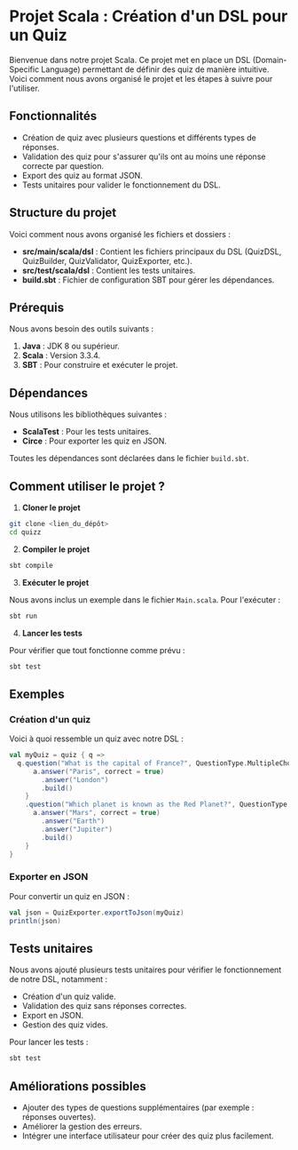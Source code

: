 # Projet Scala : Création d'un DSL pour un Quiz

Bienvenue dans notre projet Scala. Ce projet met en place un DSL (Domain-Specific Language) permettant de définir des quiz de manière intuitive. Voici comment nous avons organisé le projet et les étapes à suivre pour l'utiliser.

## Fonctionnalités

- Création de quiz avec plusieurs questions et différents types de réponses.
- Validation des quiz pour s'assurer qu'ils ont au moins une réponse correcte par question.
- Export des quiz au format JSON.
- Tests unitaires pour valider le fonctionnement du DSL.

## Structure du projet

Voici comment nous avons organisé les fichiers et dossiers :

- **src/main/scala/dsl** : Contient les fichiers principaux du DSL (QuizDSL, QuizBuilder, QuizValidator, QuizExporter, etc.).
- **src/test/scala/dsl** : Contient les tests unitaires.
- **build.sbt** : Fichier de configuration SBT pour gérer les dépendances.

## Prérequis

Nous avons besoin des outils suivants :

1. **Java** : JDK 8 ou supérieur.
2. **Scala** : Version 3.3.4.
3. **SBT** : Pour construire et exécuter le projet.

## Dépendances

Nous utilisons les bibliothèques suivantes :

- **ScalaTest** : Pour les tests unitaires.
- **Circe** : Pour exporter les quiz en JSON.

Toutes les dépendances sont déclarées dans le fichier `build.sbt`.

## Comment utiliser le projet ?

1. **Cloner le projet**

```bash
git clone <lien_du_dépôt>
cd quizz
```

2. **Compiler le projet**

```bash
sbt compile
```

3. **Exécuter le projet**

Nous avons inclus un exemple dans le fichier `Main.scala`. Pour l'exécuter :

```bash
sbt run
```

4. **Lancer les tests**

Pour vérifier que tout fonctionne comme prévu :

```bash
sbt test
```

## Exemples

### Création d'un quiz

Voici à quoi ressemble un quiz avec notre DSL :

```scala
val myQuiz = quiz { q =>
  q.question("What is the capital of France?", QuestionType.MultipleChoice, Difficulty.Easy) { a =>
      a.answer("Paris", correct = true)
        .answer("London")
        .build()
    }
    .question("Which planet is known as the Red Planet?", QuestionType.MultipleChoice, Difficulty.Medium) { a =>
      a.answer("Mars", correct = true)
        .answer("Earth")
        .answer("Jupiter")
        .build()
    }
}
```

### Exporter en JSON

Pour convertir un quiz en JSON :

```scala
val json = QuizExporter.exportToJson(myQuiz)
println(json)
```

## Tests unitaires

Nous avons ajouté plusieurs tests unitaires pour vérifier le fonctionnement de notre DSL, notamment :

- Création d'un quiz valide.
- Validation des quiz sans réponses correctes.
- Export en JSON.
- Gestion des quiz vides.

Pour lancer les tests :

```bash
sbt test
```

## Améliorations possibles

- Ajouter des types de questions supplémentaires (par exemple : réponses ouvertes).
- Améliorer la gestion des erreurs.
- Intégrer une interface utilisateur pour créer des quiz plus facilement.



